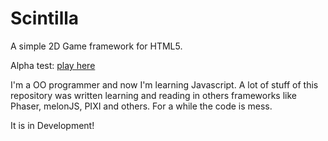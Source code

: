
# Scintilla

A simple 2D Game framework for HTML5.

Alpha test: [play here](http://tobiasbu.github.io/website/portfolio/untitled-space/)

I'm a OO programmer and now I'm learning Javascript.
A lot of stuff of this repository was written learning and reading in others frameworks like Phaser, melonJS, PIXI and others.
For a while the code is mess.

It is in Development!
